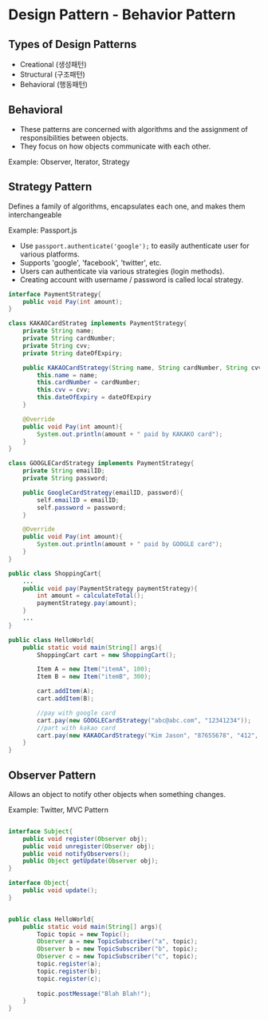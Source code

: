 # Design Pattern - Behavior Pattern

## Types of Design Patterns
- Creational (생성패턴)
- Structural (구조패턴)
- Behavioral (행동패턴)

## Behavioral
- These patterns are concerned with algorithms and the assignment of responsibilities between objects. 
- They focus on how objects communicate with each other.

Example: Observer, Iterator, Strategy

## Strategy Pattern
Defines a family of algorithms, encapsulates each one, and makes them interchangeable

Example: Passport.js
- Use ```passport.authenticate('google');``` to easily authenticate user for various platforms.
- Supports 'google', 'facebook', 'twitter', etc.
- Users can authenticate via various strategies (login methods).
- Creating account with username / password is called local strategy.

```java
interface PaymentStrategy{
    public void Pay(int amount);    
}

class KAKAOCardStrateg implements PaymentStrategy{
    private String name;
    private String cardNumber;
    private String cvv;
    private String dateOfExpiry;

    public KAKAOCardStrategy(String name, String cardNumber, String cvv, String dateOfExpiry){
        this.name = name;
        this.cardNumber = cardNumber;
        this.cvv = cvv;
        this.dateOfExpiry = dateOfExpiry
    }

    @Override
    public void Pay(int amount){
        System.out.println(amount + " paid by KAKAKO card");
    }
}

class GOOGLECardStrategy implements PaymentStrategy{
    private String emailID;
    private String password;

    public GoogleCardStrategy(emailID, password){
        self.emailID = emailID;
        self.password = password;
    }

    @Override
    public void Pay(int amount){
        System.out.println(amount + " paid by GOOGLE card");
    }
}

public class ShoppingCart{
    ...
    public void pay(PaymentStrategy paymentStrategy){
        int amount = calculateTotal();
        paymentStrategy.pay(amount);
    }
    ...
}

public class HelloWorld{
    public static void main(String[] args){
        ShoppingCart cart = new ShoppingCart();

        Item A = new Item("itemA", 100);
        Item B = new Item("itemB", 300);

        cart.addItem(A);
        cart.addItem(B);

        //pay with google card
        cart.pay(new GOOGLECardStrategy("abc@abc.com", "12341234"));
        //part with kakao card
        cart.pay(new KAKAOCardStrategy("Kim Jason", "87655678", "412", "12/05"));
    }
}

```

## Observer Pattern
Allows an object to notify other objects when something changes.

Example: Twitter, MVC Pattern

```java

interface Subject{
    public void register(Observer obj);
    public void unregister(Observer obj);
    public void notifyObservers();
    public Object getUpdate(Observer obj);    
}

interface Object{
    public void update();
}


public class HelloWorld{
    public static void main(String[] args){
        Topic topic = new Topic();
        Observer a = new TopicSubscriber("a", topic);
        Observer b = new TopicSubscriber("b", topic);
        Observer c = new TopicSubscriber("c", topic);
        topic.register(a);
        topic.register(b);
        topic.register(c);
        
        topic.postMessage("Blah Blah!");
    }
}

```